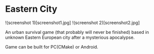 # Eastern City

!(screenshot 1)[screenshot1.jpg]
!(screenshot 2)[screenshot2.jpg]

An urban survival game (that probably will never be finished) based in unknown Eastern European city after a mysterious apocalypse.

Game can be built for PC(CMake) or Android.
